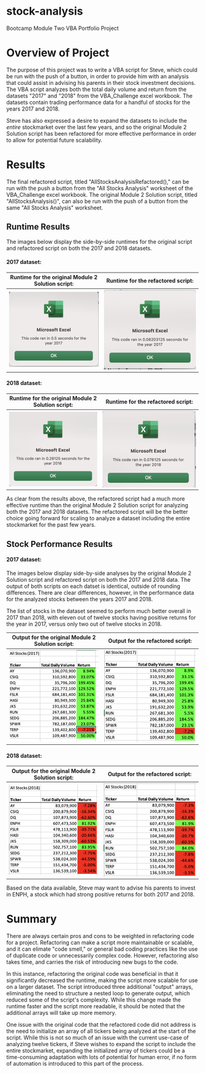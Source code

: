 # stock-analysis
Bootcamp Module Two VBA Portfolio Project 

# Overview of Project
The purpose of this project was to write a VBA script for Steve, which could be run with the push of a button, in order to provide him with an analysis that could assist in advising his parents in their stock investment decisions. The VBA script analyzes both the total daily volume and return from the datasets "2017" and "2018" from the VBA_Challenge excel workbook. The datasets contain trading performance data for a handful of stocks for the years 2017 and 2018. 

Steve has also expressed a desire to expand the datasets to include the *entire* stockmarket over the last few years, and so the original Module 2 Solution script has been refactored for more effective performance in order to allow for potential future scalability. 

# Results
The final refactored script, titled "AllStocksAnalysisRefactored()," can be run with the push a button from the "All Stocks Analysis" worksheet of the VBA_Challenge excel workbook. The original Module 2 Solution script, titled "AllStocksAnalysis()", can also be run with the push of a button from the same "All Stocks Analysis" worksheet.

## Runtime Results 

The images below display the side-by-side runtimes for the original script and refactored script on both the 2017 and 2018 datasets. 

#### 2017 dataset: 

Runtime for the original Module 2 Solution script:  |  Runtime for the refactored script: 
:-------------------------:|:-------------------------:
![All_Stocks_Runtime_2017](Resources/All_Stocks_Runtime_2017.png)  |  ![VBA_Challenge_2017](Resources/VBA_Challenge_2017.png)

#### 2018 dataset: 

Runtime for the original Module 2 Solution script:  |  Runtime for the refactored script: 
:-------------------------:|:-------------------------:
![All Stocks Runtime 2018](Resources/All_Stocks_Runtime_2018.png)  |  ![VBA_Challenge_2018](Resources/VBA_Challenge_2018.png)


As clear from the results above, the refactored script had a much more effective runtime than the original Module 2 Solution script for analyzing both the 2017 and 2018 datasets. The refactored script will be the better choice going forward for scaling to analyze a dataset including the entire stockmarket for the past few years. 

## Stock Performance Results 

#### 2017 dataset: 

The images below display side-by-side analyses by the original Module 2 Solution script and refactored script on both the 2017 and 2018 data. The output of both scripts on each datset is identical, outside of rounding differences. There are clear differences, however, in the performance data for the analyzed stocks between the years 2017 and 2018. 

The list of stocks in the dataset seemed to perform much better overall in 2017 than 2018, with eleven out of twelve stocks having positive returns for the year in 2017, versus only two out of twelve stocks in 2018. 

Output for the original Module 2 Solution script:  |  Output for the refactored script: 
:-------------------------:|:-------------------------:
![All_Stocks_Output_2017](Resources/All_Stocks_Output_2017.png)  |  ![Refactored_Output_2017](Resources/Refactored_Output_2017.png)

#### 2018 dataset: 

Output for the original Module 2 Solution script:  |  Output for the refactored script: 
:-------------------------:|:-------------------------:
![All_Stocks_Output_2018](Resources/All_Stocks_Output_2018.png)  |  ![Refactored_Output_2018](Resources/Refactored_Output_2018.png)

Based on the data available, Steve may want to advise his parents to invest in ENPH, a stock which had strong positive returns for both 2017 and 2018. 

# Summary

There are always certain pros and cons to be weighted in refactoring code for a project. Refactoring can make a script more maintainable or scalable, and it can elimate "code smell," or general bad coding practices like the use of duplicate code or unnecessarily complex code. However, refactoring also takes time, and carries the risk of introducing new bugs to the code. 

In this instance, refactoring the original code was beneficial in that it significantly decreased the runtime, making the script more scalable for use on a larger dataset. The script introduced three additional "output" arrays, eliminating the need to structure a nested loop to generate output, which reduced some of the script's complexity. While this change made the runtime faster and the script more readable, it should be noted that the additional arrays will take up more memory. 

One issue with the original code that the refactored code did not address is the need to initialize an array of all tickers being analyzed at the start of the script. While this is not so much of an issue with the current use-case of analyzing twelve tickers, if Steve wishes to expand the script to include the entire stockmarket, expanding the initialized array of tickers could be a time-consuming adaptation with lots of potential for human error, if no form of automation is introduced to this part of the process. 

